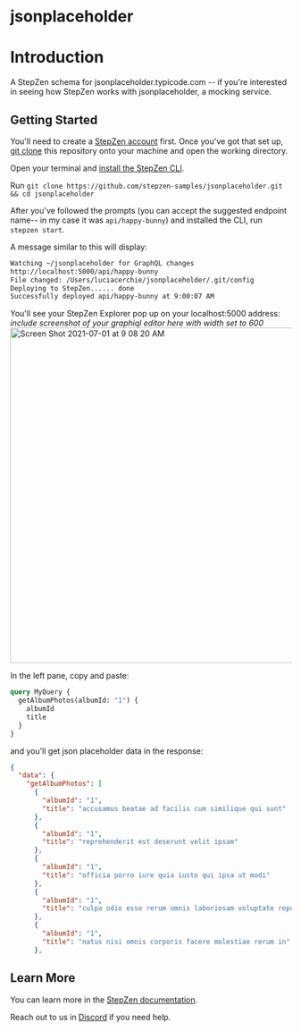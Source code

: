# jsonplaceholder


# Introduction

A StepZen schema for jsonplaceholder.typicode.com -- if you're interested in seeing how StepZen works with jsonplaceholder, a mocking service. 

## Getting Started
You'll need to create a [StepZen account](https://stepzen.com/request-invite) first. Once you've got that set up, [git clone](https://www.atlassian.com/git/tutorials/setting-up-a-repository/git-clone) this repository onto your machine and open the working directory.

Open your terminal and [install the StepZen CLI](https://stepzen.com/docs/quick-start). 

Run `git clone https://github.com/stepzen-samples/jsonplaceholder.git && cd jsonplaceholder`

After you've followed the prompts (you can accept the suggested endpoint name-- in my case it was `api/happy-bunny`) and installed the CLI, run `stepzen start`. 

A message similar to this will display:
```bash
Watching ~/jsonplaceholder for GraphQL changes
http://localhost:5000/api/happy-bunny
File changed: /Users/luciacerchie/jsonplaceholder/.git/config
Deploying to StepZen...... done
Successfully deployed api/happy-bunny at 9:00:07 AM
```
You'll see your StepZen Explorer pop up on your localhost:5000 address:
*include screenshot of your graphiql editor here with width set to 600* 
<img width="600" alt="Screen Shot 2021-07-01 at 9 08 20 AM" src="https://user-images.githubusercontent.com/54046179/124156000-f3a4d380-da4b-11eb-8f65-738a9cca6f8c.png">

In the left pane, copy and paste:

```graphql
query MyQuery {
  getAlbumPhotos(albumId: "1") {
    albumId
    title
  }
}
```
and you'll get json placeholder data in the response:

```json
{
  "data": {
    "getAlbumPhotos": [
      {
        "albumId": "1",
        "title": "accusamus beatae ad facilis cum similique qui sunt"
      },
      {
        "albumId": "1",
        "title": "reprehenderit est deserunt velit ipsam"
      },
      {
        "albumId": "1",
        "title": "officia porro iure quia iusto qui ipsa ut modi"
      },
      {
        "albumId": "1",
        "title": "culpa odio esse rerum omnis laboriosam voluptate repudiandae"
      },
      {
        "albumId": "1",
        "title": "natus nisi omnis corporis facere molestiae rerum in"
      },
```

## Learn More
You can learn more in the [StepZen documentation](https://stepzen.com/docs).

Reach out to us in [Discord](https://discord.gg/9k2VdPn2FR) if you need help. 


